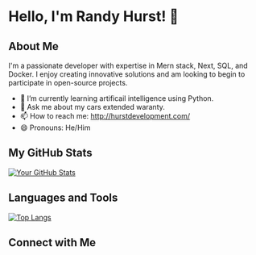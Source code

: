 # Hello, I'm Randy Hurst! 👋

## About Me
I'm a passionate developer with expertise in Mern stack, Next, SQL, and Docker. I enjoy creating innovative solutions and am looking to begin to participate in open-source projects.

- 🌱 I’m currently learning artificail intelligence using Python.
- 💬 Ask me about my cars extended waranty.
- 📫 How to reach me: http://hurstdevelopment.com/
- 😄 Pronouns: He/Him

## My GitHub Stats
[![Your GitHub Stats](https://github-readme-stats.vercel.app/api?username=yourusername&show_icons=true&theme=dark)](https://github.com/yourusername)

## Languages and Tools
[![Top Langs](https://github-readme-stats.vercel.app/api/top-langs/?username=yourusername&layout=compact&theme=dark)](https://github.com/yourusername)

## Connect with Me
